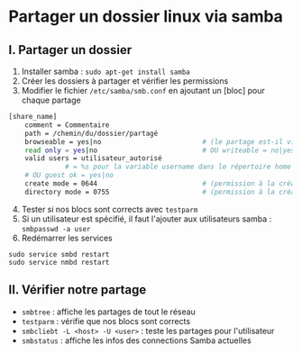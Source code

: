 # Partager un dossier linux via samba

## I. Partager un dossier

1. Installer samba : `sudo apt-get install samba`
2. Créer les dossiers à partager et vérifier les permissions
3. Modifier le fichier `/etc/samba/smb.conf` en ajoutant un [bloc] pour chaque partage

```sh
[share_name]
    comment = Commentaire
    path = /chemin/du/dossier/partagé
    browseable = yes|no                         # (le partage est-il visible ?)
    read only = yes|no                          # OU writeable = no|yes
    valid users = utilisateur_autorisé 
              # = %s pour la variable username dans le répertoire home
    # OU guest ok = yes|no 
    create mode = 0644                          # (permission à la création d'un fichier)
    directory mode = 0755                       # (permission à la création d'un dossier)
```

4. Tester si nos blocs sont corrects avec `testparm`
5. Si un utilisateur est spécifié, il faut l'ajouter aux utilisateurs samba : `smbpasswd -a user`
6. Redémarrer les services

```shell
sudo service smbd restart
sudo service nmbd restart
```
## II. Vérifier notre partage

* `smbtree` : affiche les partages de tout le réseau
* `testparm` : vérifie que nos blocs sont corrects
* `smbcliebt -L <host> -U <user>` : teste les partages pour l'utilisateur <user>
* `smbstatus` : affiche les infos des connections Samba actuelles
